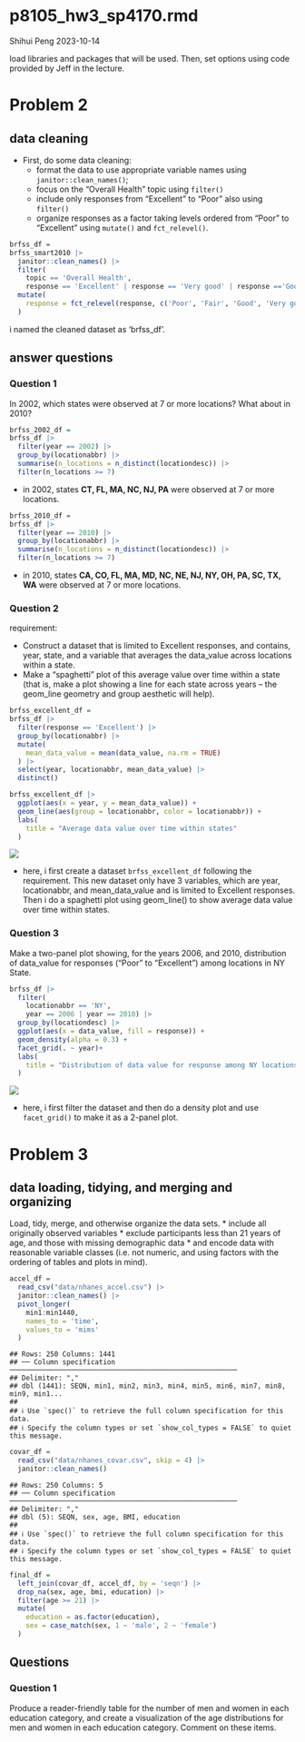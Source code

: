p8105_hw3_sp4170.rmd
================
Shihui Peng
2023-10-14

load libraries and packages that will be used. Then, set options using
code provided by Jeff in the lecture.

# Problem 2

## data cleaning

- First, do some data cleaning:
  - format the data to use appropriate variable names using
    `janitor::clean_names()`;
  - focus on the “Overall Health” topic using `filter()`
  - include only responses from “Excellent” to “Poor” also using
    `filter()`
  - organize responses as a factor taking levels ordered from “Poor” to
    “Excellent” using `mutate()` and `fct_relevel()`.

``` r
brfss_df =
brfss_smart2010 |> 
  janitor::clean_names() |> 
  filter(
    topic == 'Overall Health', 
    response == 'Excellent' | response == 'Very good' | response =='Good' | response == 'Fair' | response == 'Poor') |> 
  mutate(
    response = fct_relevel(response, c('Poor', 'Fair', 'Good', 'Very good', 'Excellent'))
  )
```

i named the cleaned dataset as ‘brfss_df’.

## answer questions

### Question 1

In 2002, which states were observed at 7 or more locations? What about
in 2010?

``` r
brfss_2002_df =
brfss_df |> 
  filter(year == 2002) |> 
  group_by(locationabbr) |> 
  summarise(n_locations = n_distinct(locationdesc)) |> 
  filter(n_locations >= 7)
```

- in 2002, states **CT, FL, MA, NC, NJ, PA** were observed at 7 or more
  locations.

``` r
brfss_2010_df =
brfss_df |> 
  filter(year == 2010) |> 
  group_by(locationabbr) |> 
  summarise(n_locations = n_distinct(locationdesc)) |> 
  filter(n_locations >= 7)
```

- in 2010, states **CA, CO, FL, MA, MD, NC, NE, NJ, NY, OH, PA, SC, TX,
  WA** were observed at 7 or more locations.

### Question 2

requirement:

- Construct a dataset that is limited to Excellent responses, and
  contains, year, state, and a variable that averages the data_value
  across locations within a state.
- Make a “spaghetti” plot of this average value over time within a state
  (that is, make a plot showing a line for each state across years – the
  geom_line geometry and group aesthetic will help).

``` r
brfss_excellent_df =
brfss_df |> 
  filter(response == 'Excellent') |> 
  group_by(locationabbr) |> 
  mutate(
    mean_data_value = mean(data_value, na.rm = TRUE)
  ) |> 
  select(year, locationabbr, mean_data_value) |> 
  distinct()

brfss_excellent_df |> 
  ggplot(aes(x = year, y = mean_data_value)) +
  geom_line(aes(group = locationabbr, color = locationabbr)) +
  labs(
    title = "Average data value over time within states"
  )
```

![](p8105_hw3_sp4170_files/figure-gfm/unnamed-chunk-5-1.png)<!-- -->

- here, i first create a dataset `brfss_excellent_df` following the
  requirement. This new dataset only have 3 variables, which are year,
  locationabbr, and mean_data_value and is limited to Excellent
  responses. Then i do a spaghetti plot using geom_line() to show
  average data value over time within states.

### Question 3

Make a two-panel plot showing, for the years 2006, and 2010,
distribution of data_value for responses (“Poor” to “Excellent”) among
locations in NY State.

``` r
brfss_df |> 
  filter(
    locationabbr == 'NY',
    year == 2006 | year == 2010) |> 
  group_by(locationdesc) |> 
  ggplot(aes(x = data_value, fill = response)) +
  geom_density(alpha = 0.3) +
  facet_grid(. ~ year)+
  labs(
    title = "Distribution of data value for response among NY locations"
  )
```

![](p8105_hw3_sp4170_files/figure-gfm/unnamed-chunk-6-1.png)<!-- -->

- here, i first filter the dataset and then do a density plot and use
  `facet_grid()` to make it as a 2-panel plot.

# Problem 3

## data loading, tidying, and merging and organizing

Load, tidy, merge, and otherwise organize the data sets. \* include all
originally observed variables \* exclude participants less than 21 years
of age, and those with missing demographic data \* and encode data with
reasonable variable classes (i.e. not numeric, and using factors with
the ordering of tables and plots in mind).

``` r
accel_df = 
  read_csv("data/nhanes_accel.csv") |> 
  janitor::clean_names() |> 
  pivot_longer(
    min1:min1440,
    names_to = 'time',
    values_to = 'mims'
  )
```

    ## Rows: 250 Columns: 1441
    ## ── Column specification ────────────────────────────────────────────────────────
    ## Delimiter: ","
    ## dbl (1441): SEQN, min1, min2, min3, min4, min5, min6, min7, min8, min9, min1...
    ## 
    ## ℹ Use `spec()` to retrieve the full column specification for this data.
    ## ℹ Specify the column types or set `show_col_types = FALSE` to quiet this message.

``` r
covar_df =
  read_csv("data/nhanes_covar.csv", skip = 4) |> 
  janitor::clean_names()
```

    ## Rows: 250 Columns: 5
    ## ── Column specification ────────────────────────────────────────────────────────
    ## Delimiter: ","
    ## dbl (5): SEQN, sex, age, BMI, education
    ## 
    ## ℹ Use `spec()` to retrieve the full column specification for this data.
    ## ℹ Specify the column types or set `show_col_types = FALSE` to quiet this message.

``` r
final_df =
  left_join(covar_df, accel_df, by = 'seqn') |> 
  drop_na(sex, age, bmi, education) |> 
  filter(age >= 21) |> 
  mutate(
    education = as.factor(education),
    sex = case_match(sex, 1 ~ 'male', 2 ~ 'female')
  )
```

## Questions

### Question 1

Produce a reader-friendly table for the number of men and women in each
education category, and create a visualization of the age distributions
for men and women in each education category. Comment on these items.
